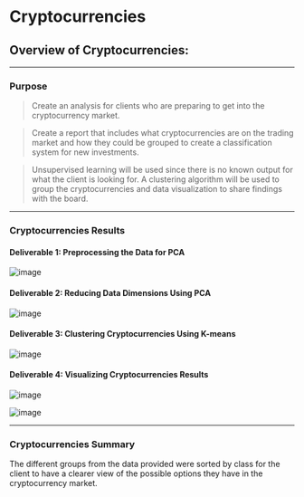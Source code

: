 # Cryptocurrencies

## Overview of Cryptocurrencies:
___
### Purpose

> Create an analysis for clients who are preparing to get into the cryptocurrency market.

> Create a report that includes what cryptocurrencies are on the trading market and how they could be grouped to create a classification system for new investments.

> Unsupervised learning will be used since there is no known output for what the client is looking for. A clustering algorithm will be used to group the cryptocurrencies and data visualization to share findings with the board.
___ 
### Cryptocurrencies Results

#### Deliverable 1: Preprocessing the Data for PCA

![image](https://user-images.githubusercontent.com/89520192/150415429-719f7a55-5553-4c15-9cd5-775fce5d60e0.png)

#### Deliverable 2: Reducing Data Dimensions Using PCA

![image](https://user-images.githubusercontent.com/89520192/150415505-3393b206-67ff-4a3e-bd13-016e91f1a0dc.png)

#### Deliverable 3: Clustering Cryptocurrencies Using K-means

![image](https://user-images.githubusercontent.com/89520192/150415586-0d5ea2eb-4850-4f5d-9831-269d729db659.png)

#### Deliverable 4: Visualizing Cryptocurrencies Results

![image](https://user-images.githubusercontent.com/89520192/150416024-ecd7d5d2-8fc2-4294-9803-a1233a286261.png)

![image](https://user-images.githubusercontent.com/89520192/150416074-9e8c6d23-72f8-4355-9488-acb2facde3b3.png)
___
### Cryptocurrencies Summary
The different groups from the data provided were sorted by class for the client to have a clearer view of the possible options they have in the cryptocurrency market.
